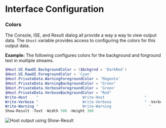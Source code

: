 # Interface Configuration

### Colors

The Console, ISE, and Result dialog all provide a way a way to view output data. The `$host` variable provides access to configuring the colors for this output data. 

**Example:** The following configures colors for the background and forground text in multiple streams.

```powershell
$Host.UI.RawUI.BackgroundColor = ($bckgrnd = 'DarkRed')
$Host.UI.RawUI.ForegroundColor = 'Cyan'
$Host.PrivateData.WarningForegroundColor = 'Magenta'
$Host.PrivateData.WarningBackgroundColor = "Green"
$Host.PrivateData.VerboseForegroundColor = 'Green'
$Host.PrivateData.VerboseBackgroundColor = "Red"
Write-Host    "                    Write-Host                  "
Write-Verbose "                    Write-Verbose               " -Verbose
Write-Warning "                    Write-Warning                 "
Show-Result -Text -Width 500 -Height 300
```

![Host output using Show-Result](https://cloud.githubusercontent.com/assets/1209953/12344464/a0b0c3ba-bb3d-11e5-82a7-449644e00602.png)
